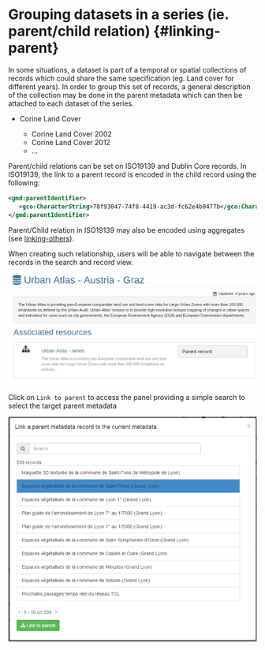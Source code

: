 # Grouping datasets in a series (ie. parent/child relation) {#linking-parent}

In some situations, a dataset is part of a temporal or spatial collections of records which could share the same specification (eg. Land cover for different years). In order to group this set of records, a general description of the collection may be done in the parent metadata which can then be attached to each dataset of the series.

-   Corine Land Cover

    -   Corine Land Cover 2002
    -   Corine Land Cover 2012
    -   \...

Parent/child relations can be set on ISO19139 and Dublin Core records. In ISO19139, the link to a parent record is encoded in the child record using the following:

``` xml
<gmd:parentIdentifier>
   <gco:CharacterString>78f93047-74f8-4419-ac3d-fc62e4b0477b</gco:CharacterString>
</gmd:parentIdentifier>
```

Parent/Child relation in ISO19139 may also be encoded using aggregates (see [linking-others](linking-others.md)).

When creating such relationship, users will be able to navigate between the records in the search and record view.

![](img/nav-series.png)

Click on `Link to parent` to access the panel providing a simple search to select the target parent metadata

![](img/parent.png)
